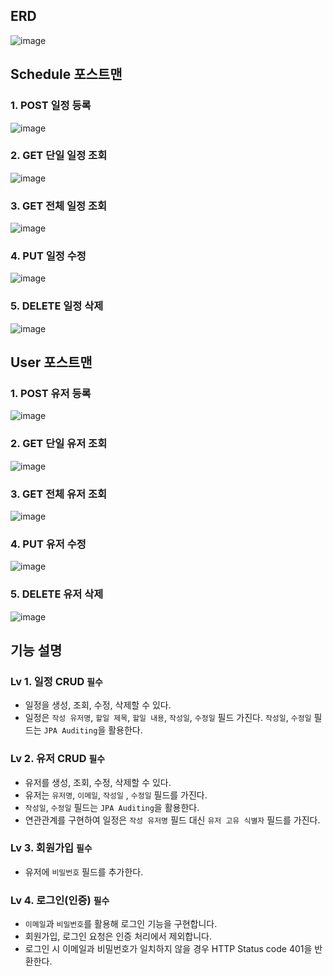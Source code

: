 ## ERD
![image](https://github.com/user-attachments/assets/20813ff1-fd53-4c7a-9202-b0c0124fdcdb)

## Schedule 포스트맨

### 1. POST 일정 등록
![image](https://github.com/user-attachments/assets/c7fa0f6a-2dd8-4a24-a1dd-247189104c88)

### 2. GET 단일 일정 조회
![image](https://github.com/user-attachments/assets/7a5ecbef-0e4e-4c9c-a30d-dc5391471805)

### 3. GET 전체 일정 조회
![image](https://github.com/user-attachments/assets/cdd916e0-d93e-456c-a289-e51b87532004)

### 4. PUT 일정 수정
![image](https://github.com/user-attachments/assets/ceee8250-7807-469a-9747-71142324d4a3)

### 5. DELETE 일정 삭제
![image](https://github.com/user-attachments/assets/f010318c-4e5a-4104-a104-5f6a90a3d09c)

## User 포스트맨

### 1. POST 유저 등록
![image](https://github.com/user-attachments/assets/9c56b67a-6cdf-4cc4-8ae6-a968224942a0)

### 2. GET 단일 유저 조회
![image](https://github.com/user-attachments/assets/6627507c-cf12-4b98-9ba9-9c40d79dc56c)

### 3. GET 전체 유저 조회
![image](https://github.com/user-attachments/assets/1ac38ebb-d4d2-461d-a28d-94acc3891b5c)

### 4. PUT 유저 수정
![image](https://github.com/user-attachments/assets/edfb5f2c-07d4-488f-9725-785ab17e88f6)

### 5. DELETE 유저 삭제
![image](https://github.com/user-attachments/assets/3af5a370-0c5d-433b-a5be-6fc269a70505)

## 기능 설명

### Lv 1. 일정 CRUD  `필수`

- 일정을 생성, 조회, 수정, 삭제할 수 있다.
- 일정은 `작성 유저명`, `할일 제목`, `할일 내용`, `작성일`, `수정일` 필드 가진다.
   `작성일`, `수정일` 필드는 `JPA Auditing`을 활용한다.

### Lv 2. 유저 CRUD  `필수`

- 유저를 생성, 조회, 수정, 삭제할 수 있다.
- 유저는 `유저명`, `이메일`, `작성일` , `수정일` 필드를 가진다.
- `작성일`, `수정일` 필드는 `JPA Auditing`을 활용한다.
- 연관관계를 구현하여 일정은 `작성 유저명` 필드 대신 `유저 고유 식별자` 필드를 가진다.

### Lv 3. 회원가입  `필수`

- 유저에 `비밀번호` 필드를 추가한다.

### Lv 4. 로그인(인증)  `필수`

- `이메일`과 `비밀번호`를 활용해 로그인 기능을 구현합니다.
- 회원가입, 로그인 요청은 인증 처리에서 제외합니다.
- 로그인 시 이메일과 비밀번호가 일치하지 않을 경우 HTTP Status code 401을 반환한다.



